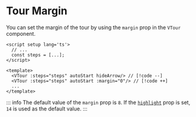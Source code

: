 # Tour Margin

You can set the margin of the tour by using the `margin` prop in the `VTour` component.

```vue
<script setup lang='ts'>
  // ...
  const steps = [...];
</script>

<template>
  <VTour :steps="steps" autoStart hideArrow/> // [!code --]
  <VTour :steps="steps" autoStart :margin="0"/> // [!code ++]
  ...
</template>
```

::: info
The default value of the `margin` prop is `8`. If the [`highlight`](./highlight-target.md) prop is set, `14` is used as the default value.
:::